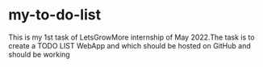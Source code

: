# my-to-do-list
This is my 1st task of LetsGrowMore internship of May 2022.The task is to create a TODO LIST
WebApp and which should be hosted on GitHub and should be working
